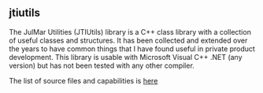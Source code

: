 ## jtiutils

The JulMar Utilities (JTIUtils) library is a C++ class library with a collection of useful classes and structures. It has been collected and extended over the years to have common things that I have found useful in private product development. This library is usable with Microsoft Visual C++ .NET (any version) but has not been tested with any other compiler.

The list of source files and capabilities is [here](https://htmlpreview.github.io/?https://github.com/markjulmar/jtiutils/blob/master/doc/html/index.html)
